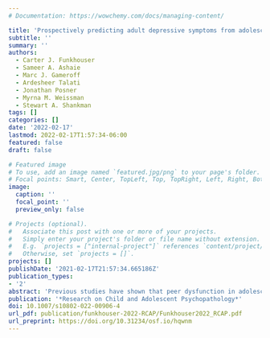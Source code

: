 ```yaml
---
# Documentation: https://wowchemy.com/docs/managing-content/

title: 'Prospectively predicting adult depressive symptoms from adolescent peer dysfunction: A sibling comparison study'
subtitle: ''
summary: ''
authors: 
  - Carter J. Funkhouser
  - Sameer A. Ashaie
  - Marc J. Gameroff
  - Ardesheer Talati
  - Jonathan Posner
  - Myrna M. Weissman
  - Stewart A. Shankman
tags: []
categories: []
date: '2022-02-17'
lastmod: 2022-02-17T1:57:34-06:00
featured: false
draft: false

# Featured image
# To use, add an image named `featured.jpg/png` to your page's folder.
# Focal points: Smart, Center, TopLeft, Top, TopRight, Left, Right, BottomLeft, Bottom, BottomRight.
image:
  caption: ''
  focal_point: ''
  preview_only: false

# Projects (optional).
#   Associate this post with one or more of your projects.
#   Simply enter your project's folder or file name without extension.
#   E.g. `projects = ["internal-project"]` references `content/project/deep-learning/index.md`.
#   Otherwise, set `projects = []`.
projects: []
publishDate: '2021-02-17T21:57:34.665186Z'
publication_types:
- '2'
abstract: 'Previous studies have shown that peer dysfunction in adolescence predicts depression in adulthood, even when controlling for certain individual- and/or family-level characteristics. However, these studies have not controlled for numerous potential familial confounders, precluding causal inferences. The present study therefore used a sibling comparison design (i.e., comparing siblings within families) to test whether peer dysfunction (e.g., lack of friendships, victimization) in adolescence continues to predict depression in adulthood after accounting for unmeasured familial confounds and individual characteristics in adolescence. Participants’ (N = 85) dysfunction with peers was assessed in adolescence (mean age = 13.21, SD = 3.47) by self- and parent-report, and adult depressive symptoms were assessed up to five times, up to 38 years later. Multilevel modeling was used to examine the effect of adolescent peer dysfunction on adult depressive symptoms after adjusting for familial confounds and/or individual characteristics in adolescence (e.g., baseline depressive symptoms, dysfunctional relations with siblings/parents). Both self-reported (b = 1.28, *p* < 0.001) and parent-reported (b = 0.56, *p* = 0.032) adolescent peer dysfunction were associated with greater depressive symptom severity in adulthood in unadjusted models. Self-reported (but not parent-reported) adolescent peer dysfunction continued to predict adult depressive symptoms after controlling for familial confounding and measured covariates such as adolescent depressive symptoms and relations with siblings and parents (b = 1.06, *p* = 0.035). Although confidence intervals were wide and the potentially confounding effects of numerous individual-level factors were not ruled out, these findings provide preliminary evidence that perceived peer dysfunction in adolescence may be an unconfounded risk factor for depressive symptoms in adulthood.'
publication: '*Research on Child and Adolescent Psychopathology*'
doi: 10.1007/s10802-022-00906-4
url_pdf: publication/funkhouser-2022-RCAP/Funkhouser2022_RCAP.pdf
url_preprint: https://doi.org/10.31234/osf.io/hqwnm
---
```

